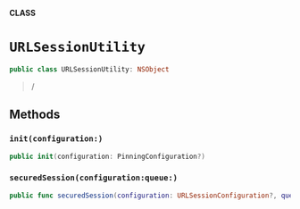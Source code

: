 **CLASS**

# `URLSessionUtility`

```swift
public class URLSessionUtility: NSObject
```

> /

## Methods
### `init(configuration:)`

```swift
public init(configuration: PinningConfiguration?)
```

### `securedSession(configuration:queue:)`

```swift
public func securedSession(configuration: URLSessionConfiguration?, queue: OperationQueue?) -> URLSession?
```

